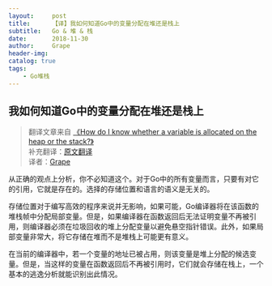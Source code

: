 ```yaml
---
layout:     post
title:      【译】我如何知道Go中的变量分配在堆还是栈上
subtitle:   Go & 堆 & 栈
date:       2018-11-30
author:     Grape
header-img: 
catalog: true
tags:
    - Go堆栈
---
```


## 我如何知道Go中的变量分配在堆还是栈上

> 翻译文章来自 [《How do I know whether a variable is allocated on the heap or the stack?》](https://golang.org/doc/faq#stack_or_heap)<br/>
> 补充翻译：[原文翻译](http://docscn.studygolang.com/doc/faq#%E5%A0%86%E6%88%96%E6%A0%88)<br/>
> 译者：[Grape](https://github.com/WGrape)

从正确的观点上分析，你不必知道这个。对于Go中的所有变量而言，只要有对它的引用，它就是存在的。选择的存储位置和语言的语义是无关的。

存储位置对于编写高效的程序来说并无影响，如果可能，Go编译器将在该函数的堆栈帧中分配局部变量。但是，如果编译器在函数返回后无法证明变量不再被引用，则编译器必须在垃圾回收的堆上分配变量以避免悬空指针错误。此外，如果局部变量非常大，将它存储在堆而不是堆栈上可能更有意义。

在当前的编译器中，若一个变量的地址已被占用，则该变量是堆上分配的候选变量。但是，当这样的变量在函数返回后不再被引用时，它们就会存储在栈上，一个基本的逃逸分析就能识别出此情况。

